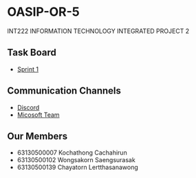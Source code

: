 # OASIP-OR-5
INT222 INFORMATION TECHNOLOGY INTEGRATED PROJECT 2

## Task Board 
* [Sprint 1](https://github.com/orgs/INT222-2022-OR-5/projects/2/views/1)

## Communication Channels 
 * [Discord](https://discord.gg/RDrSdWhPRM)
 * [Micosoft Team](https://teams.microsoft.com/l/team/19%3aFg6wd4vHQrBfc9ajsw3oZmkqary4B8fagHLeuzzINSA1%40thread.tacv2/conversations?groupId=febd6fd3-459c-46f9-93c4-6674d41dcbbc&tenantId=6f4432dc-20d2-441d-b1db-ac3380ba633d)

## Our Members

- 63130500007 Kochathong  Cachahirun
- 63130500102 Wongsakorn  Saengsurasak
- 63130500139 Chayatorn   Lertthasanawong
